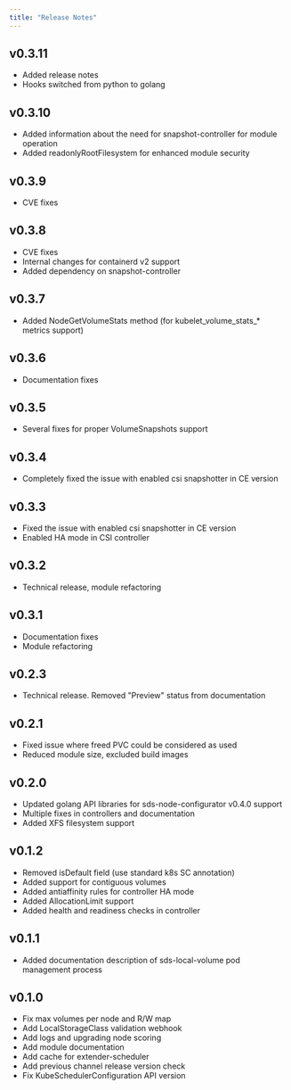 ```yaml
---
title: "Release Notes"
---
```


## v0.3.11

* Added release notes
* Hooks switched from python to golang

## v0.3.10

* Added information about the need for snapshot-controller for module operation
* Added readonlyRootFilesystem for enhanced module security

## v0.3.9

* CVE fixes

## v0.3.8

* CVE fixes
* Internal changes for containerd v2 support
* Added dependency on snapshot-controller

## v0.3.7

* Added NodeGetVolumeStats method (for kubelet_volume_stats_* metrics support)

## v0.3.6

* Documentation fixes

## v0.3.5

* Several fixes for proper VolumeSnapshots support

## v0.3.4

* Completely fixed the issue with enabled csi snapshotter in CE version

## v0.3.3

* Fixed the issue with enabled csi snapshotter in CE version
* Enabled HA mode in CSI controller

## v0.3.2

* Technical release, module refactoring

## v0.3.1

* Documentation fixes
* Module refactoring

## v0.2.3

* Technical release. Removed "Preview" status from documentation

## v0.2.1

* Fixed issue where freed PVC could be considered as used
* Reduced module size, excluded build images

## v0.2.0

* Updated golang API libraries for sds-node-configurator v0.4.0 support
* Multiple fixes in controllers and documentation
* Added XFS filesystem support

## v0.1.2

* Removed isDefault field (use standard k8s SC annotation)
* Added support for contiguous volumes
* Added antiaffinity rules for controller HA mode
* Added AllocationLimit support
* Added health and readiness checks in controller

## v0.1.1

* Added documentation description of sds-local-volume pod management process

## v0.1.0

* Fix max volumes per node and R/W map
* Add LocalStorageClass validation webhook
* Add logs and upgrading node scoring
* Add module documentation
* Add cache for extender-scheduler
* Add previous channel release version check
* Fix KubeSchedulerConfiguration API version
